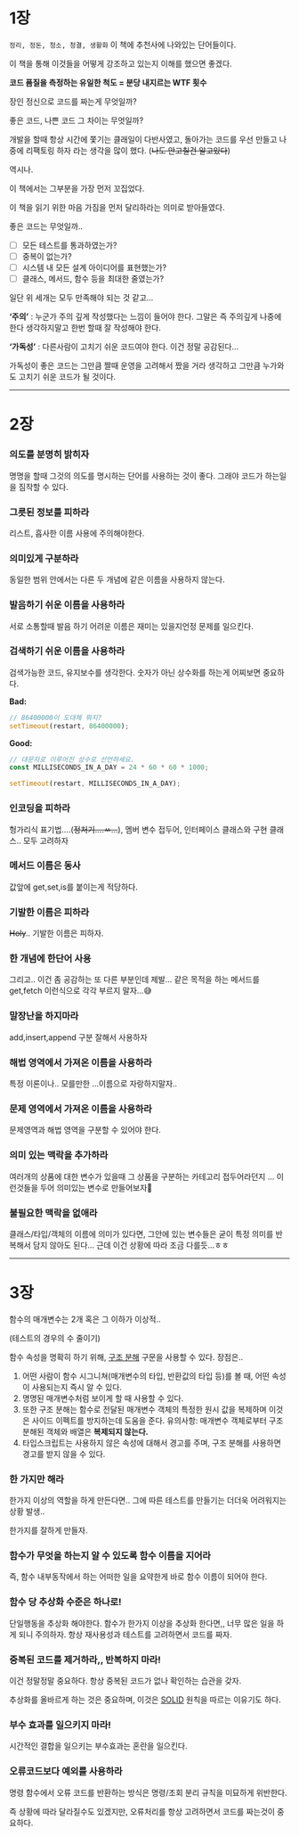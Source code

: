 # 1장

`정리, 정돈, 청소, 청결, 생활화` 이 책에 추천사에 나와있는 단어들이다.

이 책을 통해 이것들을 어떻게 강조하고 있는지 이해를 했으면 좋겠다.

**코드 품질을 측정하는 유일한 척도 = 분당 내지르는 WTF 횟수**

장인 정신으로 코드를 짜는게 무엇일까?

좋은 코드, 나쁜 코드 그 차이는 무엇일까?

개발을 할때 항상 시간에 쫓기는 클래일이 다반사였고, 돌아가는 코드를 우선 만들고 나중에 리팩토링 하자 라는 생각을 많이 했다. (~~나도 안고칠건 알고있다~~)

역시나.

이 책에서는 그부분을 가장 먼저 꼬집었다.

이 책을 읽기 위한 마음 가짐을 먼저 달리하라는 의미로 받아들였다.

좋은 코드는 무엇일까..

- [ ] 모든 테스트를 통과하였는가?
- [ ] 중복이 없는가?
- [ ] 시스템 내 모든 설계 아이디어를 표현했는가?
- [ ] 클래스, 메서드, 함수 등을 최대한 줄였는가?

일단 위 세개는 모두 만족해야 되는 것 같고…

**‘주의’** : 누군가 주의 깊게 작성했다는 느낌이 들어야 한다. 그말은 즉 주의깊게 나중에 한다 생각하지말고 한번 할때 잘 작성해야 한다.

**‘가독성’** : 다른사람이 고치기 쉬운 코드여야 한다. 이건 정말 공감된다…

가독성이 좋은 코드는 그만큼 짤때 운영을 고려해서 짰을 거라 생각하고 그만큼 누가와도 고치기 쉬운 코드가 될 것이다.

---

# 2장

### 의도를 분명히 밝히자

명명을 할때 그것의 의도를 명시하는 단어를 사용하는 것이 좋다. 그래야 코드가 하는일을 짐작할 수 있다.

### 그릇된 정보를 피하라

리스트, 흡사한 이름 사용에 주의해야한다.

### 의미있게 구분하라

동일한 범위 안에서는 다른 두 개념에 같은 이름을 사용하지 않는다.

### 발음하기 쉬운 이름을 사용하라

서로 소통할때 발음 하기 어려운 이름은 재미는 있을지언정 문제를 일으킨다.

### 검색하기 쉬운 이름을 사용하라

검색가능한 코드, 유지보수를 생각한다. 숫자가 아닌 상수화를 하는게 어찌보면 중요하다.

**Bad:**

```jsx
// 86400000이 도대체 뭐지?
setTimeout(restart, 86400000);
```

**Good:**

```jsx
// 대문자로 이루어진 상수로 선언하세요.
const MILLISECONDS_IN_A_DAY = 24 * 60 * 60 * 1000;

setTimeout(restart, MILLISECONDS_IN_A_DAY);
```

### 인코딩을 피하라

헝가리식 표기법….(~~정처기….ㅆ…~~), 멤버 변수 접두어, 인터페이스 클래스와 구현 클래스.. 모두 고려하자

### 메서드 이름은 동사

값앞에 get,set,is를 붙이는게 적당하다.

### 기발한 이름은 피하라

~~Holy~~.. 기발한 이름은 피하자.

### 한 개념에 한단어 사용

그리고.. 이건 좀 공감하는 또 다른 부분인데 제발… 같은 목적을 하는 메서드를 get,fetch 이런식으로 각각 부르지 말자…😅

### 말장난을 하지마라

add,insert,append 구분 잘해서 사용하자

### 해법 영역에서 가져온 이름을 사용하라

특정 이론이나.. 모를만한 …이름으로 자랑하지말자..

### 문제 영역에서 가져온 이름을 사용하라

문제영역과 해법 영역을 구분할 수 있어야 한다.

### 의미 있는 맥락을 추가하라

여러개의 상품에 대한 변수가 있을때 그 상품을 구분하는 카테고리 접두어라던지 … 이런것들을 두어 의미있는 변수로 만들어보자🥺

### 불필요한 맥락을 없애라

클래스/타입/객체의 이름에 의미가 있다면, 그안에 있는 변수들은 굳이 특정 의미를 반복해서 담지 않아도 된다… 근데 이건 상황에 따라 조금 다를듯…ㅎㅎ

---

# 3장

함수의 매개변수는 2개 혹은 그 이하가 이상적..

(테스트의 경우의 수 줄이기)

함수 속성을 명확히 하기 위해, [구조 분해](https://basarat.gitbook.io/typescript/future-javascript/destructuring) 구문을 사용할 수 있다. 장점은..

1. 어떤 사람이 함수 시그니쳐(매개변수의 타입, 반환값의 타입 등)를 볼 때, 어떤 속성이 사용되는지 즉시 알 수 있다.
2. 명명된 매개변수처럼 보이게 할 때 사용할 수 있다.
3. 또한 구조 분해는 함수로 전달된 매개변수 객체의 특정한 원시 값을 복제하며 이것은 사이드 이펙트를 방지하는데 도움을 준다. 유의사항: 매개변수 객체로부터 구조 분해된 객체와 배열은 **복제되지 않는다.**
4. 타입스크립트는 사용하지 않은 속성에 대해서 경고를 주며, 구조 분해를 사용하면 경고를 받지 않을 수 있다.

### 한 가지만 해라

한가지 이상의 역할을 하게 만든다면.. 그에 따른 테스트를 만들기는 더더욱 어려워지는 상황 발생..

한가지를 잘하게 만들자.

### 함수가 무엇을 하는지 알 수 있도록 함수 이름을 지어라

즉, 함수 내부동작에서 하는 어떠한 일을 요약한게 바로 함수 이름이 되어야 한다.

### 함수 당 추상화 수준은 하나로!

단일행동을 추상화 해야한다. 함수가 한가지 이상을 추상화 한다면,, 너무 많은 일을 하게 되니 주의하자. 항상 재사용성과 테스트를 고려하면서 코드를 짜자.

### 중복된 코드를 제거하라,, 반복하지 마라!

이건 정말정말 중요하다. 항상 중복된 코드가 없나 확인하는 습관을 갖자.

추상화를 올바르게 하는 것은 중요하며, 이것은 [SOLID](https://738.github.io/clean-code-typescript/#solid) 원칙을 따르는 이유기도 하다.

### 부수 효과를 일으키지 마라!

시간적인 결합을 일으키는 부수효과는 혼란을 일으킨다.

### 오류코드보다 예외를 사용하라

명령 함수에서 오류 코드를 반환하는 방식은 명령/조회 분리 규칙을 미묘하게 위반한다.

즉 상황에 따라 달라질수도 있겠지만, 오류처리를 항상 고려하면서 코드를 짜는것이 중요하다.
